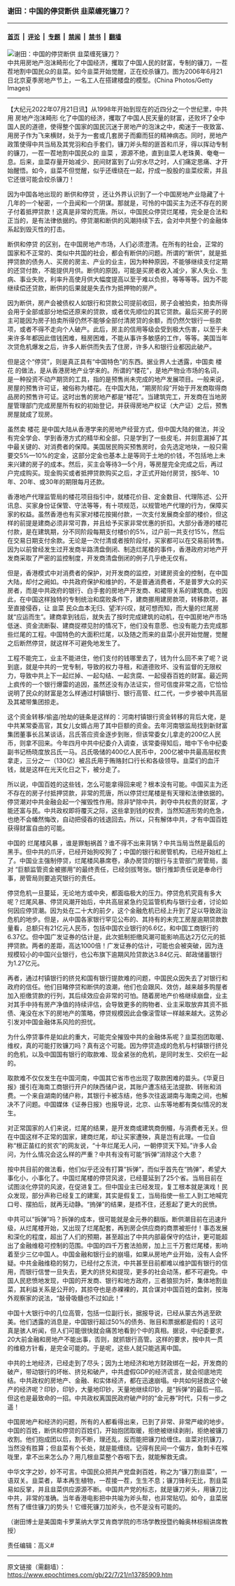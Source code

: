 ### 谢田：中国的停贷断供 韭菜缠死镰刀？

---

#### [首页](../../../..?n13785909) &nbsp;|&nbsp; [评论](../../../../../epoch-comment?n13785909) &nbsp;|&nbsp; [专题](../../../../../epoch-special?n13785909) &nbsp;|&nbsp; [禁闻](../../../../../epoch-news?n13785909) &nbsp;|&nbsp; [禁书](../../../../../books?n13785909) &nbsp;|&nbsp; [翻墙](https://github.com/gfw-breaker/nogfw/blob/master/README.md?n13785909)


<div><img alt="谢田：中国的停贷断供 韭菜缠死镰刀？" class="attachment-djy_600_400 size-djy_600_400 wp-post-image" src="https://i.epochtimes.com/assets/uploads/2022/07/id13785912-China-real-estate-GettyImages-71266204-600x400.jpg"/>
<div class="caption">
 中共用房地产泡沫畸形化了中国经济，攫取了中国人民的财富，专制的镰刀，一茬茬地割中国民众的韭菜。如今韭菜开始觉醒，正在绞杀镰刀。图为2006年6月21日北京夏季房地产节上，一名工人在搭建楼盘的模型。(China Photos/Getty Images)
</div></div><hr/><div class="post_content" id="artbody" itemprop="articleBody">
 <!-- article content begin -->
 <p>
  【大纪元2022年07月21日讯】从1998年开始到现在的近四分之一个世纪里，中共用
  <ok href="https://www.epochtimes.com/gb/tag/%E6%88%BF%E5%9C%B0%E4%BA%A7%E6%B3%A1%E6%B2%AB%E7%95%B8%E5%BD%A2.html">
   房地产泡沫畸形
  </ok>
  化了中国的经济，攫取了中国人民天量的财富，还败坏了全中国人民的道德，使得整个国家的国民沉迷于房地产的泡沫之中，痴迷于一夜致富、用房子作为飞来横财，处于为一套或几套房子而癫而狂的精神病态。同时，房地产政策使得中共当局及其党羽和白手套们，镰刀斧头帮的匪首和爪牙，得以挥动专制的镰刀，一茬一茬地割中国民众的
  <ok href="https://www.epochtimes.com/gb/tag/%E9%9F%AD%E8%8F%9C.html">
   韭菜
  </ok>
  ，源源不绝，直到韭菜人老珠黄、奄奄一息。后来，韭菜存量开始减少、民间财富到了山穷水尽之时，人们痛定思痛、才开始醒悟。如今，韭菜不但觉醒，似乎还缠绕在一起，拧成一股股的韭菜绞索，并且它还很可能会绞杀镰刀！
 </p>
 <p>
  因为中国各地出现的
  <ok href="https://www.epochtimes.com/gb/tag/%E6%96%AD%E4%BE%9B%E5%92%8C%E5%81%9C%E8%B4%B7.html">
   断供和停贷
  </ok>
  ，还让外界认识到了一个中国房地产业隐藏了十几年的一个秘密，一个丑闻和一个阴谋。那就是，可怜的中国买主为还不存在的房子付着抵押贷款！这真是非常的荒唐。所以，中国民众停贷烂尾楼，完全是合法和正当的，是有法律依据的。停贷潮和断供的风潮持续下去，会对中共整个的金融体系起到毁灭性的打击。
 </p>
 <p>
  <ok href="https://www.epochtimes.com/gb/tag/%E6%96%AD%E4%BE%9B%E5%92%8C%E5%81%9C%E8%B4%B7.html">
   断供和停贷
  </ok>
  的区别，在中国房地产市场，人们必须澄清。在所有的社会，正常的国家和不正常的、类似中共国的社会，都会有断供的问题。所谓的“断供”，就是抵押贷款的债务人、买房的房主、产业的业主，因为种种原因，不能够继续支付定期的还贷付款，不能提供月供。断供的原因，可能是买房者收入减少，家人失业、生病、事业失败，利率升高使月供大幅度提高以至于难以负担，等等等等。因为不能继续偿还贷款，断供的后果就是失去作为抵押物的房产。
 </p>
 <p>
  因为断供，房产会被债权人如银行和贷款公司提前收回，房子会被拍卖，拍卖所得会用于全部或部分地偿还原来的贷款，或者优先顺位的其它贷款。最后买房子的房主可能因为房子拍卖所得仍然不能够全部付清房贷的余额，而仍然欠银行一些款项，或者不得不走向个人破产。此后，房主的信用等级会受到极大伤害，以至于未来许多年都因此借钱困难，租房困难，不能从事许多敏感的工作，等等。美国当年次贷危机爆发之后，许多人断供而失去了住房，许多人和银行业都因此破产。
 </p>
 <p>
  但是这个“停贷”，则是真正具有“中国特色”的东西。据业界人士透露，中国卖
  <ok href="https://www.epochtimes.com/gb/tag/%E6%A5%BC%E8%8A%B1.html">
   楼花
  </ok>
  的做法，是从香港房地产业学来的。所谓的“楼花”，是地产物业市场的名词，是一种投资不动产期货的工具，指的是预售尚未完成的地产发展项目。一般来说，房屋的预售许可证，被俗称为楼花。在中国大陆，“期房阶段”开始于开发商取得商品房的预售许可证。这时出售的房地产都是“楼花”。当建筑完工，开发商在当地房屋管理部门完成房屋所有权的初始登记，并获得房地产权证（大产证）之后，预售房屋就成了现房。
 </p>
 <p>
  虽然卖
  <ok href="https://www.epochtimes.com/gb/tag/%E6%A5%BC%E8%8A%B1.html">
   楼花
  </ok>
  是中国大陆从香港学来的房地产经营方式，但中国大陆的做法，并没有完全学会、学到香港方式的精华和全部，只是学到了一些皮毛，并刻意漏掉了其中最关键的、对消费者的保障。美国居民购买预售房时，会先选定地块，一般只需要交5%—10%的定金，这部分定金也基本上是等同于土地的价钱，不包括地上未来兴建的房子的成本。然后，买主会等待3—5个月，等房屋完全完成之后，再过户完成购买。现金购买或者抵押贷款购买之后，才正式开始付房贷，按5年、10年、20年、或30年的期限每月还款。
 </p>
 <p>
  香港地产代理监管局的楼花项目指引中，就楼花价目、定金数目、代理陈述、公开讯息、买家身份证保管、守法等等，有十项规范，以规管地产代理的行为，保障买家的权益。虽然香港也有买家对楼花按揭付款，一次支付发展商全部的楼价，但这样的前提是建商必须非常可靠，并且给予买家非常优惠的折扣。大部分香港的楼花付款，是在建筑期，分不同阶段每期支付楼价的5%，过户前一共支付15%，然后在交易日期支付余款。无论是一次付清或者按阶段付，买家都可以在交易前转售。因为以前曾经发生过开发商半路清盘倒闭、制造烂尾楼的事件，香港政府对地产开发商采取了严密的监控制度，开发商清盘倒闭的例子几乎绝无仅有。
 </p>
 <p>
  但是，香港模式中对消费者的保护，对开发商的监控，对建房资金的控制，在中国大陆，却付之阙如。中共政府保护和维护的，不是普通消费者，不是普罗大众的买房者，而是中共政府的银行、白手套的房地产开发商、和裙带关系的建筑商。也因此，在中国这样独特的专制统治和腐败条件下，建商挪用建房款项，转移款项，甚至直接侵吞，让
  <ok href="https://www.epochtimes.com/gb/tag/%E9%9F%AD%E8%8F%9C.html">
   韭菜
  </ok>
  民众血本无归、望洋兴叹，就可想而知，而大量的烂尾房就“应运而生”。建商拿到钱后，就失去了按时完成建筑的动机，在中国房地产市场低迷、资金流断裂、建商捉襟见肘的情况下，他们没有意愿、也没有能力去完成那些烂尾的工程。中国特色的大面积烂尾，以及随之而来的韭菜小民开始觉醒，觉醒之后断然停贷，就这样不可避免地发生了。
 </p>
 <p>
  工程不能完工，业主不能进住，他们支付的钱哪里去了，钱为什么回不来了呢？说到底，就是中共的一党专制，导致的权力寻租，和道德败坏、没有监督的无限权力，导致中共上下一起烂掉、一起勾结、一起贪腐、一起侵吞百姓的财富。最近网上疯传的一个银行爆雷的追因，虽然还没有办法证实，但可信度非常之高，它恰恰说明了民众的财富是怎么样通过村镇银行、银行高管、红二代，一步步被中共高层及其裙带集团掠走。
 </p>
 <p>
  这个资金转移/偷盗/抢劫的链条是这样的：河南村镇银行资金转移的背后大佬，是中共某常委高官，其女儿女婿占用了其中巨额的资金。去年河南银监局找到新财富集团董事长吕某谈话，吕氏答应资金逐步到账，但该常委女儿拿走的200亿人民币，则拿不回来。今年四月中共中纪委介入调查，该常委得知后，暗中下令中纪委副书记杨晓度放吕氏一马。吕氏吸储的400亿人民币中，200亿被中共最高层权贵拿走，三分之一（130亿）被吕氏用于贿赂封口行长和各级领导。韭菜们的血汗钱，就是这样在光天化日之下，被分走了。
 </p>
 <p>
  所以说，中国百姓的这些钱，怎么可能拿得回来呢？根本没有可能。中国买主为还不存在的房子付抵押贷款，非常的荒唐，所以停贷烂尾楼是有天理和法律依据的。停贷潮对中共金融会起一个摧毁性作用。除非铲除中共，剥夺中共权贵的财富，才能还富与民。中共政权即将覆灭之际，这些拿到钱的权贵，当然知道形势的危急，也绝不会幡然悔改，自动把侵吞的钱退回去。所以，只有解体中共，才有中国百姓获得财富自由的可能。
 </p>
 <p>
  中国的
  <ok href="https://www.epochtimes.com/gb/tag/%E7%83%82%E5%B0%BE%E6%A5%BC%E9%A3%8E%E6%9A%B4.html">
   烂尾楼风暴
  </ok>
  ，谁是罪魁祸首？谁不得不出来背锅？中共当局当然是最后的黑手。但中共的爪牙，已经开始狗咬狗了；中国的银行和房管机构，已经开始杠上了。中国业主强制停贷，烂尾楼风暴席卷，承办房贷的银行与主管部门房管局，面对 “巨额监管资金被挪用”的最终责任，已经剑拔弩张。银行推卸责任说是奉命行事，房管局则要追究银行的责任。
 </p>
 <p>
  停贷危机一旦蔓延，无论地方或中央，都面临极大的压力。停贷危机究竟有多大呢？烂尾风暴、停贷风潮开始后，中共高层紧急约见监管机构与银行业者，讨论如何因应停贷潮。因为处在二十大的前夕，这个金融危机已经上升到了足以导致政治危机的地步。但是，从中国各家银行罕见公布的、其持有的未完工房屋逾期贷款数量看，总额只有21亿元人民币，包括中国农业银行的6.6亿，和中国工商银行的6.37亿。但中国广发证券的估计是，此次抵制拒缴风潮可能影响高达2万亿元的抵押贷款。两者的差距，高达1000倍！广发证券的估计，可能也会被突破，因为连规模较小的中国兴业银行，也公布旗下逾期风险贷款达3.84亿元、邮政储蓄银行为1.27亿元。
 </p>
 <p>
  再者，通过村镇银行的挤兑和国有银行提款难的问题，中国民众因失去了对银行和政府的信任。他们目睹停贷和断供的浪潮，他们也会跟风、效仿，越来越多购屋者加入拒缴贷款的行列，其后续效应会非常的可怕。随着房地产价格继续崩盘，业主对其手中持有房产净值的持续评估，会导致更多的购物者、业主采取放弃其资不抵债、淹没在水下的房地产的策略，停贷规模因此会像滚雪球一样越来越大。这势必引发对中国金融体系风险的担忧。
 </p>
 <p>
  为什么停贷事件是如此的重大，可能完全摧毁中共的金融体系呢？韭菜抱团取暖、维权，真的可能打败镰刀吗？真有这个可能。因为停贷造成的危机与村镇银行挤兑的危机，以及中国国有银行的取款难、现金紧张的危机，是同时发生、交织在一起的。
 </p>
 <p>
  取款难不仅仅发生在中国河南，中国其它省市也出现了取款困难的苗头。《华夏日报》援引在海南工商银行开户的陕西储户说，其账户遭冻结无法提款、转账和消费。一个来自湖南的储户称，其银行卡被冻结，他多次往返湖南与海南之间，也解决不了问题。中国媒体《证券日报》也报导说，北京、山东等地都有类似情况的发生。
 </p>
 <p>
  对正常国家的人们来说，烂尾的结果，是开发商或建筑商倒楣，与消费者无关。但在中国这样不正常的国家，建商烂尾，却让买家遭殃，真是岂有此理。一位自称“根正苗红的贫农”的网友说，“十年烂尾无人问，一朝停贷天下知。”许多人会问，为什么情况会这么样的严重？中共有没有可能“拆弹”消除这个大患？
 </p>
 <p>
  按中共目前的做法看，他们似乎还没有打算“拆弹”，而似乎首先在“摀弹”，希望大事化小，小事化了。中国烂尾楼的停贷风波，已经蔓延到了25个省。当局目前在试图淡化停贷的风波，在促进复工。但中国业主已经发现，复工根本就是演戏！民众发现，部分声称已经复工的建案，其实是假复工，当局指使一些工人到工地喊完口号、摆拍后，就再无动静。“摀弹”的结果，是捂不住，还惹起了更大的民愤。
 </p>
 <p>
  中共可以“拆弹”吗？拆弹的成本，很可能就是金元券的翻版。断供潮目前在迅速升级，从烂尾楼开始，又出现了烂尾配套，再到房企供应商的商票被拒付！事态发展和深化的程度，超出了人们的预期，甚至超出了中共内部最保守的估计，更可能超出了金融维稳可控制的范围。中国的四千万套法拍房，加上三千万套烂尾楼，影响着至少三亿中国人。中国金融和银行业的崩塌，如果从房地产业开始，没有人会怀疑。中共金融维稳的努力，已经付之东流，中共甚至目前都难以维护国有银行的信用，而银行信誉一旦失去，更大的挤兑和提现，更多的社会动荡，都不可避免。中国人民悲愤地发现，中国的开发商、银行和地方政府，三者狼狈为奸，集体地割韭菜，其利益关系是公开的，其掠夺也是赤裸裸的，其合谋对中国百姓的盘剥，按海外观察家的说法，“敲骨吸髓也不过如此！”
 </p>
 <p>
  中国十大银行中的几位高管，包括一位副行长，据报导说，已经从蒙古外逃至欧美。他们透露的消息是，中国银行超过50%的债务、账目和票据都是假的！这可真是骇人听闻，但人们可能很快就会痛苦地看到个中的真相。据说，中纪委要求，20大前金融和房地产不能出事，否则，就抓银行高管。这样的要求，按中共一贯的维稳方针看，是完全可能的。于是呢，这些人就只能逃离中国。
 </p>
 <p>
  中共的土地经济，已经走到了尽头；因为土地经济和地方财政绑在一起，开发商的破产，带动银行的坏帐、挤兑和破产，中共虚假GDP的经济谎言，就会彻底地完结。中共政权的房地产、金融、和实体经济，都在迅速崩塌。中共如何拯救这个破产的经济呢？印钞，印钞，大量地印钞，天量地继续印钞，是“拆弹”的最后一招。但这也是最致命的一招。中共政权离国民政府破产时的“金元券”时代，只有一步之遥！
 </p>
 <p>
  中国房地产和经济的问题，所有的人都看得出来，已到了非常、非常严峻的地步。中国的百姓，断供和停贷的百姓们，开始抱团取暖，拒绝被继续剥削，拒绝被镰刀收割。他们抱成团以后，割不断，理还乱，反而能把镰刀给缠住。韭菜对抗镰刀，当然没有胜算；但韭菜有个长处，就是能缠绕。记得有民间一个偏方，鱼刺卡在喉咙里，拿不出来怎么办？用几根韭菜整个吞咽下去，就能解救无虞。
 </p>
 <p>
  中华文字之妙，妙不可言。中国民众把共产党盘剥百姓，称之为“镰刀割韭菜”，一语双关。韭菜者，草本再生植物，一茬接一茬，生生不息；镰刀锋利无比，割韭菜易如反掌，并且韭菜供应源源不断。中国共产党的标志，就是镰刀斧头，用镰刀比中共，非常的准确。当年香港电影把中共喻为斧头帮，也非常贴切。如今，韭菜居然有了缠住镰刀的势头！它缠死镰刀加斧头，也不是没有可能的。
 </p>
 <p>
  （谢田博士是美国南卡罗莱纳大学艾肯商学院的市场学教授暨约翰奥林棕榈讲席教授）
 </p>
 <p>
  责任编辑：高义#
 </p>
 <!-- article content end -->
 <div id="below_article_ad">
 </div>
</div>


---

原文链接（需翻墙）：https://www.epochtimes.com/gb/22/7/21/n13785909.htm